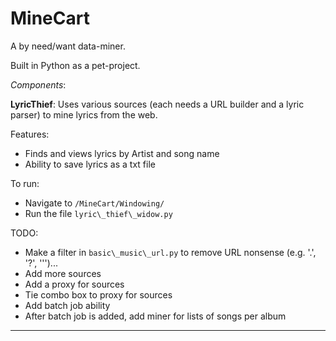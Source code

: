 MineCart
========

A by need/want data-miner. 

Built in Python as a pet-project.

_Components_:

**LyricThief**:
Uses various sources (each needs a URL builder and a lyric parser) to mine lyrics from the web.

Features:
 - Finds and views lyrics by Artist and song name
 - Ability to save lyrics as a txt file

To run: 
 - Navigate to `/MineCart/Windowing/`
 - Run the file `lyric\_thief\_widow.py`

TODO:
 - Make a filter in `basic\_music\_url.py` to remove URL nonsense (e.g. '.', '?', ''')...
 - Add more sources
 - Add a proxy for sources
 - Tie combo box to proxy for sources
 - Add batch job ability
 - After batch job is added, add miner for lists of songs per album

<hr>
